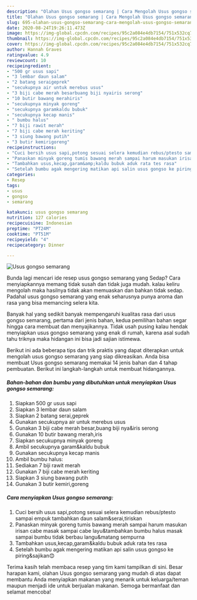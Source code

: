 ```yaml
---
description: "Olahan Usus gongso semarang | Cara Mengolah Usus gongso semarang Yang Enak Banget"
title: "Olahan Usus gongso semarang | Cara Mengolah Usus gongso semarang Yang Enak Banget"
slug: 695-olahan-usus-gongso-semarang-cara-mengolah-usus-gongso-semarang-yang-enak-banget
date: 2020-08-24T19:26:11.473Z
image: https://img-global.cpcdn.com/recipes/95c2a084e4db7154/751x532cq70/usus-gongso-semarang-foto-resep-utama.jpg
thumbnail: https://img-global.cpcdn.com/recipes/95c2a084e4db7154/751x532cq70/usus-gongso-semarang-foto-resep-utama.jpg
cover: https://img-global.cpcdn.com/recipes/95c2a084e4db7154/751x532cq70/usus-gongso-semarang-foto-resep-utama.jpg
author: Hannah Graves
ratingvalue: 4.9
reviewcount: 10
recipeingredient:
- "500 gr usus sapi"
- "3 lembar daun salam"
- "2 batang seraigeprek"
- "secukupnya air untuk merebus usus"
- "3 biji cabe merah besarbuang biji nyairis serong"
- "10 butir bawang merahiris"
- "secukupnya minyak goreng"
- "secukupnya garamkaldu bubuk"
- "secukupnya kecap manis"
- " bumbu halus"
- "7 biji rawit merah"
- "7 biji cabe merah keriting"
- "3 siung bawang putih"
- "3 butir kemirigoreng"
recipeinstructions:
- "Cuci bersih usus sapi,potong sesuai selera kemudian rebus/ptesto sampai empuk tambahkan daun salam&amp;serai,tiriskan"
- "Panaskan minyak goreng tumis bawang merah sampai harum masukan irisan cabe masak sampai cabe layu&amp;tambahkan bumbu halus masak sampai bumbu tidak berbau langu&amp;matang sempurna"
- "Tambahkan usus,kecap,garam&amp;kaldu bubuk aduk rata tes rasa"
- "Setelah bumbu agak mengering matikan api salin usus gongso ke piring&amp;sajikan😊"
categories:
- Resep
tags:
- usus
- gongso
- semarang

katakunci: usus gongso semarang 
nutrition: 127 calories
recipecuisine: Indonesian
preptime: "PT24M"
cooktime: "PT51M"
recipeyield: "4"
recipecategory: Dinner

---
```



![Usus gongso semarang](https://img-global.cpcdn.com/recipes/95c2a084e4db7154/751x532cq70/usus-gongso-semarang-foto-resep-utama.jpg)

Bunda lagi mencari ide resep usus gongso semarang yang Sedap? Cara menyiapkannya memang tidak susah dan tidak juga mudah. kalau keliru mengolah maka hasilnya tidak akan memuaskan dan bahkan tidak sedap. Padahal usus gongso semarang yang enak seharusnya punya aroma dan rasa yang bisa memancing selera kita.



Banyak hal yang sedikit banyak mempengaruhi kualitas rasa dari usus gongso semarang, pertama dari jenis bahan, kedua pemilihan bahan segar hingga cara membuat dan menyajikannya. Tidak usah pusing kalau hendak menyiapkan usus gongso semarang yang enak di rumah, karena asal sudah tahu triknya maka hidangan ini bisa jadi sajian istimewa.


Berikut ini ada beberapa tips dan trik praktis yang dapat diterapkan untuk mengolah usus gongso semarang yang siap dikreasikan. Anda bisa membuat Usus gongso semarang memakai 14 jenis bahan dan 4 tahap pembuatan. Berikut ini langkah-langkah untuk membuat hidangannya.

<!--inarticleads1-->

##### Bahan-bahan dan bumbu yang dibutuhkan untuk menyiapkan Usus gongso semarang:

1. Siapkan 500 gr usus sapi
1. Siapkan 3 lembar daun salam
1. Siapkan 2 batang serai,geprek
1. Gunakan secukupnya air untuk merebus usus
1. Gunakan 3 biji cabe merah besar,buang biji nya&amp;iris serong
1. Gunakan 10 butir bawang merah,iris
1. Siapkan secukupnya minyak goreng
1. Ambil secukupnya garam&amp;kaldu bubuk
1. Gunakan secukupnya kecap manis
1. Ambil  bumbu halus:
1. Sediakan 7 biji rawit merah
1. Gunakan 7 biji cabe merah keriting
1. Siapkan 3 siung bawang putih
1. Gunakan 3 butir kemiri,goreng




<!--inarticleads2-->

##### Cara menyiapkan Usus gongso semarang:

1. Cuci bersih usus sapi,potong sesuai selera kemudian rebus/ptesto sampai empuk tambahkan daun salam&amp;serai,tiriskan
1. Panaskan minyak goreng tumis bawang merah sampai harum masukan irisan cabe masak sampai cabe layu&amp;tambahkan bumbu halus masak sampai bumbu tidak berbau langu&amp;matang sempurna
1. Tambahkan usus,kecap,garam&amp;kaldu bubuk aduk rata tes rasa
1. Setelah bumbu agak mengering matikan api salin usus gongso ke piring&amp;sajikan😊




Terima kasih telah membaca resep yang tim kami tampilkan di sini. Besar harapan kami, olahan Usus gongso semarang yang mudah di atas dapat membantu Anda menyiapkan makanan yang menarik untuk keluarga/teman maupun menjadi ide untuk berjualan makanan. Semoga bermanfaat dan selamat mencoba!
